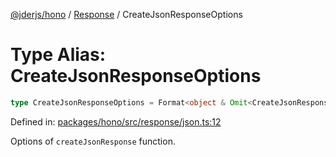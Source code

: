 [@jderjs/hono](../../README.md) / [Response](../README.md) / CreateJsonResponseOptions

# Type Alias: CreateJsonResponseOptions

```ts
type CreateJsonResponseOptions = Format<object & Omit<CreateJsonResponseStructOptions, "status">>;
```

Defined in: [packages/hono/src/response/json.ts:12](https://github.com/jder-std/hono/blob/b7adb5479e2132232836f49b324da0bc45309321/packages/hono/src/response/json.ts#L12)

Options of `createJsonResponse` function.

